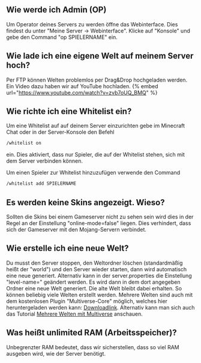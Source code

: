 ## Wie werde ich Admin (OP)
Um Operator deines Servers zu werden öffne das Webinterface. Dies findest du unter "Meine Server -> Webinterface".
Klicke auf "Konsole" und gebe den Command "op SPIELERNAME" ein.

## Wie lade ich eine eigene Welt auf meinem Server hoch?
Per FTP können Welten problemlos per Drag&Drop hochgeladen werden.
Ein Video dazu haben wir auf YouTube hochladen.
{% embed url="https://www.youtube.com/watch?v=zvb7oUQ_BMQ" %}

## Wie richte ich eine Whitelist ein?
Um eine Whitelist auf auf deinem Server einzurichten gebe im Minecraft Chat oder in der Server-Konsole den Befehl 
```bash
/whitelist on
```
ein. Dies aktiviert, dass nur Spieler, die auf der Whitelist stehen, sich mit dem Server verbinden können.

Um einen Spieler zur Whitelist hinzuzufügen verwende den Command 
```bash
/whitelist add SPIELERNAME
```

## Es werden keine Skins angezeigt. Wieso?
Sollten die Skins bei einem Gameserver nicht zu sehen sein wird dies in der Regel an der Einstellung "online-mode=false" liegen. Dies verhindert, dass sich der Gameserver mit den Mojang-Servern verbindet.

## Wie erstelle ich eine neue Welt?
Du musst den Server stoppen, den Weltordner löschen (standardmäßig heißt der "world") und den Server wieder starten, dann wird automatisch eine neue generiert.
Alternativ kann in der server.properties die Einstellung "level-name=" geändert werden. Es wird dann in dem dort angegeben Ordner eine neue Welt generiert. Die alte Welt bleibt dabei erhalten. So können beliebig viele Welten erstellt werden. Mehrere Welten sind auch mit dem kostenlosen Plugin "Multiverse-Core" möglich, welches hier heruntergeladen werden kann: [Downloadlink](https://www.spigotmc.org/resources/multiverse-core.390/). Alternativ kann man sich auch das Tutorial [Mehrere Welten mit Multiverse](minecraft-server/mehrere-welten.md) anschauen.

## Was heißt unlimited RAM (Arbeitsspeicher)?
Unbegrenzter RAM bedeutet, dass wir sicherstellen, dass so viel RAM ausgeben wird, wie der Server benötigt.